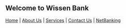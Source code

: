 ## Welcome to Wissen Bank 
     
[Home](https://vishmaster17.github.io/WissenBank) | [About Us](https://vishmaster17.github.io/WissenBank) | [Services](https://vishmaster17.github.io/WissenBank) | [Contact Us](https://vishmaster17.github.io/WissenBank) | [NetBanking](https://vishmaster17.github.io/WissenBank/login.md)

